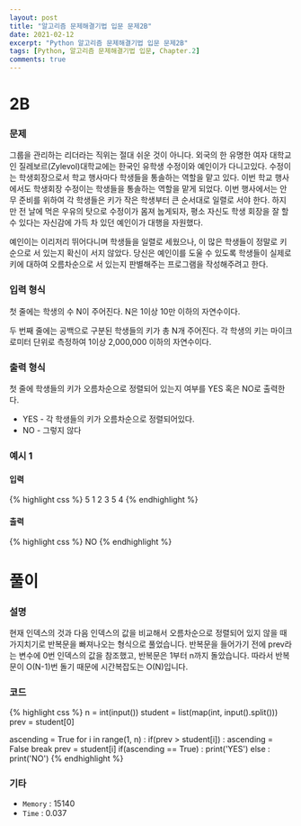 ```yaml
---
layout: post
title: "알고리즘 문제해결기법 입문 문제2B"
date: 2021-02-12
excerpt: "Python 알고리즘 문제해결기법 입문 문제2B"
tags: [Python, 알고리즘 문제해결기법 입문, Chapter.2]
comments: true
---
```

# 2B

### 문제
그룹을 관리하는 리더라는 직위는 절대 쉬운 것이 아니다. 외국의 한 유명한 여자 대학교인 질레보르(Zylevol)대학교에는 한국인 유학생 수정이와 예인이가 다니고있다. 수정이는 학생회장으로서 학교 행사마다 학생들을 통솔하는 역할을 맡고 있다. 이번 학교 행사에서도 학생회장 수정이는 학생들을 통솔하는 역할을 맡게 되었다. 이번 행사에서는 안무 준비를 위하여 각 학생들은 키가 작은 학생부터 큰 순서대로 일렬로 서야 한다. 하지만 전 날에 먹은 우유의 탓으로 수정이가 몸져 눕게되자, 평소 자신도 학생 회장을 잘 할 수 있다는 자신감에 가득 차 있던 예인이가 대행을 자원했다.

예인이는 이리저리 뛰어다니며 학생들을 일렬로 세웠으나, 이 많은 학생들이 정말로 키 순으로 서 있는지 확신이 서지 않았다. 당신은 예인이를 도울 수 있도록 학생들이 실제로 키에 대하여 오름차순으로 서 있는지 판별해주는 프로그램을 작성해주려고 한다.

### 입력 형식
첫 줄에는 학생의 수 N이 주어진다. N은 1이상 10만 이하의 자연수이다.

두 번째 줄에는 공백으로 구분된 학생들의 키가 총 N개 주어진다. 각 학생의 키는 마이크로미터 단위로 측정하여 1이상 2,000,000 이하의 자연수이다.

### 출력 형식
첫 줄에 학생들의 키가 오름차순으로 정렬되어 있는지 여부를 YES 혹은 NO로 출력한다.

- YES - 각 학생들의 키가 오름차순으로 정렬되어있다.
- NO - 그렇지 않다

### 예시 1
#### 입력
{% highlight css %}
5
1 2 3 5 4
{% endhighlight %}
#### 출력
{% highlight css %}
NO
{% endhighlight %}

# 풀이

### 설명
현재 인덱스의 것과 다음 인덱스의 값을 비교해서 오름차순으로 정렬되어 있지 않을 때 가지치기로 반복문을 빠져나오는 형식으로 풀었습니다. 반복문을 들어가기 전에 prev라는 변수에 0번 인덱스의 값을 참조했고, 반복문은 1부터 n까지 돌았습니다. 따라서 반복문이 O(N-1)번 돌기 때문에 시간복잡도는 O(N)입니다.

### 코드
{% highlight css %}
n = int(input())
student = list(map(int, input().split()))
prev = student[0]

ascending = True
for i in range(1, n) :
	if(prev > student[i]) : 
		ascending = False
		break
	prev = student[i]
if(ascending == True) : print('YES')
else : print('NO')
{% endhighlight %}

### 기타
- `Memory` : 15140
- `Time` : 0.037